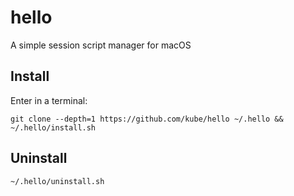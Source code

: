 hello
=====
A simple session script manager for macOS

Install
-------
Enter in a terminal:
```
git clone --depth=1 https://github.com/kube/hello ~/.hello && ~/.hello/install.sh
```

Uninstall
---------
```
~/.hello/uninstall.sh
```
